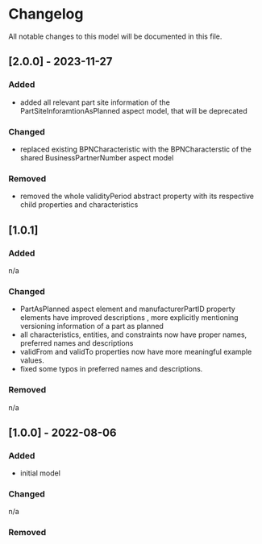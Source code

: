 # Changelog
All notable changes to this model will be documented in this file.

## [2.0.0] - 2023-11-27
### Added
- added all relevant part site information of the PartSiteInforamtionAsPlanned aspect model, that will be deprecated

### Changed
- replaced existing BPNCharacteristic with the BPNCharacterstic of the shared BusinessPartnerNumber aspect model

### Removed
- removed the whole validityPeriod abstract property with its respective child properties and characteristics

## [1.0.1]
### Added
n/a

### Changed
- PartAsPlanned aspect element and manufacturerPartID property elements have improved descriptions , more explicitly mentioning versioning information of a part as planned
- all characteristics, entities, and constraints now have proper names, preferred names and descriptions
- validFrom and validTo properties now have more meaningful example values.
- fixed some typos in preferred names and descriptions.

### Removed
n/a

## [1.0.0] - 2022-08-06
### Added
- initial model

### Changed
n/a

### Removed

